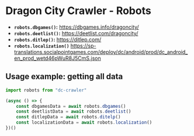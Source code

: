 # Dragon City Crawler - Robots

- **`robots.dbgames()`:** https://dbgames.info/dragoncity/
- **`robots.deetlist()`:** https://deetlist.com/dragoncity/
- **`robots.ditlep()`:** https://ditlep.com/
- **`robots.localization()`** https://sp-translations.socialpointgames.com/deploy/dc/android/prod/dc_android_en_prod_wetd46pWuR8J5CmS.json

## Usage example: getting all data

```js
import robots from "dc-crawler"

(async () => {
    const dbgamesData = await robots.dbgames()
    const deetlistData = await robots.deetlist()
    const ditlepData = await robots.ditelp()
    const localizationData = await robots.localization()
})()
```